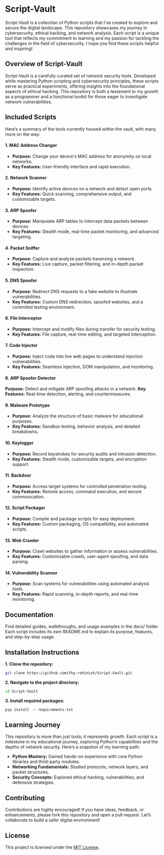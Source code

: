 # Script-Vault 
Script-Vault is a collection of Python scripts that I’ve created to explore and secure the digital landscape. This repository showcases my journey in cybersecurity, ethical hacking, and network analysis. Each script is a unique tool that reflects my commitment to learning and my passion for tackling the challenges in the field of cybersecurity. I hope you find these scripts helpful and inspiring!

##  Overview of Script-Vault
Script-Vault is a carefully curated set of network security tools. Developed while mastering Python scripting and cybersecurity principles, these scripts serve as practical experiments, offering insights into the foundational aspects of ethical hacking. This repository is both a testament to my growth as a programmer and a functional toolkit for those eager to investigate network vulnerabilities.

##  Included Scripts
Here’s a summary of the tools currently housed within the vault, with many more on the way:

#### 1. MAC Address Changer 
- **Purpose:** Change your device's MAC address for anonymity on local networks.
- **Key Features:** User-friendly interface and rapid execution.
#### 2. Network Scanner 
- **Purpose:** Identify active devices on a network and detect open ports.
- **Key Features:** Quick scanning, comprehensive output, and customizable targets.
#### 3. ARP Spoofer 
- **Purpose:** Manipulate ARP tables to intercept data packets between devices.
- **Key Features:** Stealth mode, real-time packet monitoring, and advanced targeting.
#### 4. Packet Sniffer 
- **Purpose:** Capture and analyze packets traversing a network.
- **Key Features:** Live capture, packet filtering, and in-depth packet inspection.
#### 5. DNS Spoofer 
- **Purpose:** Redirect DNS requests to a fake website to illustrate vulnerabilities.
- **Key Features:** Custom DNS redirection, spoofed websites, and a controlled testing environment.
#### 6. File Interceptor 
- **Purpose:** Intercept and modify files during transfer for security testing.
- **Key Features:** File capture, real-time editing, and targeted interception.
#### 7. Code Injector 
- **Purpose:** Inject code into live web pages to understand injection vulnerabilities.
- **Key Features:** Seamless injection, DOM manipulation, and monitoring.
#### 8. ARP Spoofer Detector 
**Purpose:** Detect and mitigate ARP spoofing attacks in a network.
**Key Features:** Real-time detection, alerting, and countermeasures.
#### 9. Malware Prototype 
- **Purpose:** Analyze the structure of basic malware for educational purposes.
- **Key Features:** Sandbox testing, behavior analysis, and detailed breakdowns.
#### 10. Keylogger 
- **Purpose:** Record keystrokes for security audits and intrusion detection.
- **Key Features:** Stealth mode, customizable targets, and encryption support.
#### 11. Backdoor 
- **Purpose:** Access target systems for controlled penetration testing.
- **Key Features:** Remote access, command execution, and secure communication.
#### 12. Script Packager 
- **Purpose:** Compile and package scripts for easy deployment.
- **Key Features:** Custom packaging, OS compatibility, and automated scripts.
#### 13. Web Crawler 
- **Purpose:** Crawl websites to gather information or assess vulnerabilities.
- **Key Features:** Customizable crawls, user-agent spoofing, and data parsing.
#### 14. Vulnerability Scanner 
- **Purpose:** Scan systems for vulnerabilities using automated analysis tools.
- **Key Features:** Rapid scanning, in-depth reports, and real-time monitoring.

## Documentation
Find detailed guides, walkthroughs, and usage examples in the docs/ folder. Each script includes its own README.md to explain its purpose, features, and step-by-step usage.

## Installation Instructions

**1. Clone the repository:**
```bash 
git clone https://github.com/thy-rohinish/Script-Vault.git
```

**2. Navigate to the project directory:**
``` bash 
cd Script-Vault
```

**3. Install required packages:**
```bash 
pip install -r requirements.txt
```

## Learning Journey
This repository is more than just tools; it represents growth. Each script is a milestone in my educational journey, exploring Python’s capabilities and the depths of network security. Here’s a snapshot of my learning path:

- **Python Mastery:** Gained hands-on experience with core Python libraries and third-party modules.
- **Networking Fundamentals:** Studied protocols, network layers, and packet structures.
- **Security Concepts:** Explored ethical hacking, vulnerabilities, and defensive strategies.

## Contributing
Contributions are highly encouraged! If you have ideas, feedback, or enhancements, please fork this repository and open a pull request. Let’s collaborate to build a safer digital environment!

## License
This project is licensed under the [MIT License](./LICENSE.md).